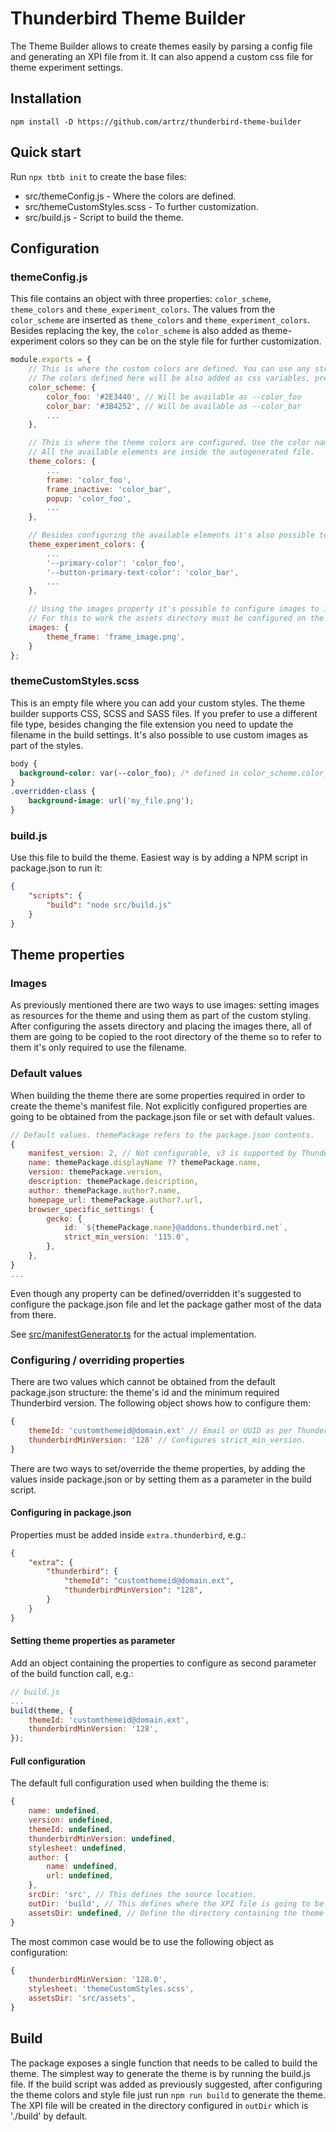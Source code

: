 # Thunderbird Theme Builder

The Theme Builder allows to create themes easily by parsing a config file and generating
an XPI file from it. It can also append a custom css file for theme experiment settings.

## Installation

`npm install -D https://github.com/artrz/thunderbird-theme-builder`

## Quick start

Run `npx tbtb init` to create the base files:

 - src/themeConfig.js - Where the colors are defined.
 - src/themeCustomStyles.scss - To further customization.
 - src/build.js - Script to build the theme.

## Configuration

### themeConfig.js

This file contains an object with three properties: `color_scheme`, `theme_colors` and `theme_experiment_colors`.
The values from the `color_scheme` are inserted as `theme_colors` and `theme_experiment_colors`.
Besides replacing the key, the `color_scheme` is also added as theme-experiment colors so they can be on the style file for further customization.

```js
module.exports = {
    // This is where the custom colors are defined. You can use any string as key name.
    // The colors defined here will be also added as css variables, prefixed with `--`.
    color_scheme: {
        color_foo: '#2E3440', // Will be available as --color_foo
        color_bar: '#3B4252', // Will be available as --color_bar
        ...
    },

    // This is where the theme colors are configured. Use the color names from the `color_scheme` property.
    // All the available elements are inside the autogenerated file.
    theme_colors: {
        ...
        frame: 'color_foo',
        frame_inactive: 'color_bar',
        popup: 'color_foo',
        ...
    },

    // Besides configuring the available elements it's also possible to override variables used in the application. This is where you can override the values. Find them using the `developer toolbox`.
    theme_experiment_colors: {
        ...
        '--primary-color': 'color_foo',
        '--button-primary-text-color': 'color_bar',
        ...
    },

    // Using the images property it's possible to configure images to include in the theme.
    // For this to work the assets directory must be configured on the build properties.
    images: {
        theme_frame: 'frame_image.png',
    }
};
```

### themeCustomStyles.scss

This is an empty file where you can add your custom styles.
The theme builder supports CSS, SCSS and SASS files. If you prefer to use a different file type, besides changing the file extension
you need to update the filename in the build settings.
It's also possible to use custom images as part of the styles.

```css
body {
  background-color: var(--color_foo); /* defined in color_scheme.color_foo */
}
.overridden-class {
    background-image: url('my_file.png');
}
```

### build.js

Use this file to build the theme. Easiest way is by adding a NPM script in package.json to run it:

```json
{
    "scripts": {
        "build": "node src/build.js"
    }
}
```


## Theme properties

### Images

As previously mentioned there are two ways to use images: setting images as resources for the theme and using them as part of the custom styling.
After configuring the assets directory and placing the images there, all of them are going to be copied to the root directory of the theme
so to refer to them it's only required to use the filename.

### Default values

When building the theme there are some properties required in order to create the theme's manifest file.
Not explicitly configured properties are going to be obtained from the package.json file or set with default values.

```js
// Default values. themePackage refers to the package.json contents.
{
    manifest_version: 2, // Not configurable, v3 is supported by Thunderbird 128+.
    name: themePackage.displayName ?? themePackage.name,
    version: themePackage.version,
    description: themePackage.description,
    author: themePackage.author?.name,
    homepage_url: themePackage.author?.url,
    browser_specific_settings: {
        gecko: {
            id: `${themePackage.name}@addons.thunderbird.net`,
            strict_min_version: '115.0',
        },
    },
}
...
```

Even though any property can be defined/overridden it's suggested to configure the package.json file
and let the package gather most of the data from there.

See [src/manifestGenerator.ts](src/manifestGenerator.ts) for the actual implementation.

### Configuring / overriding properties

There are two values which cannot be obtained from the default package.json structure:
the theme's id and the minimum required Thunderbird version.
The following object shows how to configure them:

```js
{
    themeId: 'customthemeid@domain.ext' // Email or UUID as per Thunderbird requirements.
    thunderbirdMinVersion: '128' // Configures strict_min_version.
}
```

There are two ways to set/override the theme properties, by adding the values inside package.json
or by setting them as a parameter in the build script.

#### Configuring in package.json

Properties must be added inside `extra.thunderbird`, e.g.:

```json
{
    "extra": {
        "thunderbird": {
            "themeId": "customthemeid@domain.ext",
            "thunderbirdMinVersion": "128",
        }
    }
}
```

#### Setting theme properties as parameter

Add an object containing the properties to configure as second parameter of the build function call, e.g.:

```js
// build.js
...
build(theme, {
    themeId: 'customthemeid@domain.ext',
    thunderbirdMinVersion: '128',
});
```

#### Full configuration

The default full configuration used when building the theme is:

```js
{
    name: undefined,
    version: undefined,
    themeId: undefined,
    thunderbirdMinVersion: undefined,
    stylesheet: undefined,
    author: {
        name: undefined,
        url: undefined,
    },
    srcDir: 'src', // This defines the source location.
    outDir: 'build', // This defines where the XPI file is going to be placed.
    assetsDir: undefined, // Define the directory containing the theme images.
}
```

The most common case would be to use the following object as configuration:

```js
{
    thunderbirdMinVersion: '128.0',
    stylesheet: 'themeCustomStyles.scss',
    assetsDir: 'src/assets',
}
```


## Build

The package exposes a single function that needs to be called to build the theme. The simplest way to
generate the theme is by running the build.js file. If the build script was added as previously suggested,
after configuring the theme colors and style file just run `npm run build` to generate the theme.
The XPI file will be created in the directory configured in `outDir` which is './build' by default.
